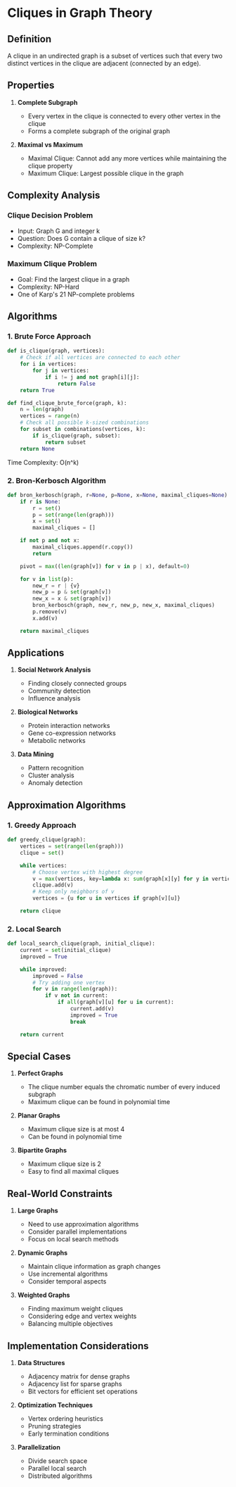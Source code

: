 # Cliques in Graph Theory

## Definition

A clique in an undirected graph is a subset of vertices such that every two distinct vertices in the clique are adjacent (connected by an edge).

## Properties

1. **Complete Subgraph**
   - Every vertex in the clique is connected to every other vertex in the clique
   - Forms a complete subgraph of the original graph

2. **Maximal vs Maximum**
   - Maximal Clique: Cannot add any more vertices while maintaining the clique property
   - Maximum Clique: Largest possible clique in the graph

## Complexity Analysis

### Clique Decision Problem
- Input: Graph G and integer k
- Question: Does G contain a clique of size k?
- Complexity: NP-Complete

### Maximum Clique Problem
- Goal: Find the largest clique in a graph
- Complexity: NP-Hard
- One of Karp's 21 NP-complete problems

## Algorithms

### 1. Brute Force Approach
```python
def is_clique(graph, vertices):
    # Check if all vertices are connected to each other
    for i in vertices:
        for j in vertices:
            if i != j and not graph[i][j]:
                return False
    return True

def find_clique_brute_force(graph, k):
    n = len(graph)
    vertices = range(n)
    # Check all possible k-sized combinations
    for subset in combinations(vertices, k):
        if is_clique(graph, subset):
            return subset
    return None
```
Time Complexity: O(n^k)

### 2. Bron-Kerbosch Algorithm
```python
def bron_kerbosch(graph, r=None, p=None, x=None, maximal_cliques=None):
    if r is None:
        r = set()
        p = set(range(len(graph)))
        x = set()
        maximal_cliques = []

    if not p and not x:
        maximal_cliques.append(r.copy())
        return

    pivot = max((len(graph[v]) for v in p | x), default=0)

    for v in list(p):
        new_r = r | {v}
        new_p = p & set(graph[v])
        new_x = x & set(graph[v])
        bron_kerbosch(graph, new_r, new_p, new_x, maximal_cliques)
        p.remove(v)
        x.add(v)

    return maximal_cliques
```

## Applications

1. **Social Network Analysis**
   - Finding closely connected groups
   - Community detection
   - Influence analysis

2. **Biological Networks**
   - Protein interaction networks
   - Gene co-expression networks
   - Metabolic networks

3. **Data Mining**
   - Pattern recognition
   - Cluster analysis
   - Anomaly detection

## Approximation Algorithms

### 1. Greedy Approach
```python
def greedy_clique(graph):
    vertices = set(range(len(graph)))
    clique = set()

    while vertices:
        # Choose vertex with highest degree
        v = max(vertices, key=lambda x: sum(graph[x][y] for y in vertices))
        clique.add(v)
        # Keep only neighbors of v
        vertices = {u for u in vertices if graph[v][u]}

    return clique
```

### 2. Local Search
```python
def local_search_clique(graph, initial_clique):
    current = set(initial_clique)
    improved = True

    while improved:
        improved = False
        # Try adding one vertex
        for v in range(len(graph)):
            if v not in current:
                if all(graph[v][u] for u in current):
                    current.add(v)
                    improved = True
                    break

    return current
```

## Special Cases

1. **Perfect Graphs**
   - The clique number equals the chromatic number of every induced subgraph
   - Maximum clique can be found in polynomial time

2. **Planar Graphs**
   - Maximum clique size is at most 4
   - Can be found in polynomial time

3. **Bipartite Graphs**
   - Maximum clique size is 2
   - Easy to find all maximal cliques

## Real-World Constraints

1. **Large Graphs**
   - Need to use approximation algorithms
   - Consider parallel implementations
   - Focus on local search methods

2. **Dynamic Graphs**
   - Maintain clique information as graph changes
   - Use incremental algorithms
   - Consider temporal aspects

3. **Weighted Graphs**
   - Finding maximum weight cliques
   - Considering edge and vertex weights
   - Balancing multiple objectives

## Implementation Considerations

1. **Data Structures**
   - Adjacency matrix for dense graphs
   - Adjacency list for sparse graphs
   - Bit vectors for efficient set operations

2. **Optimization Techniques**
   - Vertex ordering heuristics
   - Pruning strategies
   - Early termination conditions

3. **Parallelization**
   - Divide search space
   - Parallel local search
   - Distributed algorithms

